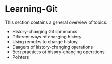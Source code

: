 # Learning-Git

This section contains a general overview of topics:

- History-changing Git commands
- Different ways of changing history
- Using remotes to change history
- Dangers of history-changing operations
- Best practices of history-changing operations
- Pointers
